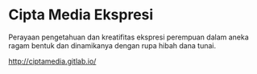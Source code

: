 # Cipta Media Ekspresi

Perayaan pengetahuan dan kreatifitas ekspresi perempuan dalam aneka ragam bentuk dan dinamikanya dengan rupa hibah dana tunai.

http://ciptamedia.gitlab.io/
